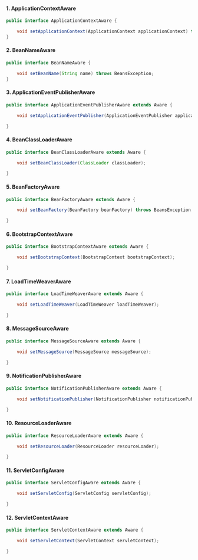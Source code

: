 #### 1. ApplicationContextAware

```java
public interface ApplicationContextAware {

    void setApplicationContext(ApplicationContext applicationContext) throws BeansException;
}
```

#### 2. BeanNameAware

```java
public interface BeanNameAware {

    void setBeanName(String name) throws BeansException;
}
```

#### 3. ApplicationEventPublisherAware

```java
public interface ApplicationEventPublisherAware extends Aware {

	void setApplicationEventPublisher(ApplicationEventPublisher applicationEventPublisher);

}
```

#### 4. BeanClassLoaderAware

```java
public interface BeanClassLoaderAware extends Aware {

	void setBeanClassLoader(ClassLoader classLoader);

}
```
#### 5. BeanFactoryAware

```java
public interface BeanFactoryAware extends Aware {

	void setBeanFactory(BeanFactory beanFactory) throws BeansException;

}
```
#### 6. BootstrapContextAware

```java
public interface BootstrapContextAware extends Aware {

	void setBootstrapContext(BootstrapContext bootstrapContext);

}
```
#### 7. LoadTimeWeaverAware

```java
public interface LoadTimeWeaverAware extends Aware {

	void setLoadTimeWeaver(LoadTimeWeaver loadTimeWeaver);

}
```
#### 8. MessageSourceAware

```java
public interface MessageSourceAware extends Aware {

	void setMessageSource(MessageSource messageSource);

}
```
#### 9. NotificationPublisherAware

```java
public interface NotificationPublisherAware extends Aware {

	void setNotificationPublisher(NotificationPublisher notificationPublisher);

}
```
#### 10. ResourceLoaderAware

```java
public interface ResourceLoaderAware extends Aware {

	void setResourceLoader(ResourceLoader resourceLoader);

}
```
#### 11. ServletConfigAware

```java
public interface ServletConfigAware extends Aware {

	void setServletConfig(ServletConfig servletConfig);

}
```
#### 12. ServletContextAware

```java
public interface ServletContextAware extends Aware {

	void setServletContext(ServletContext servletContext);

}
```